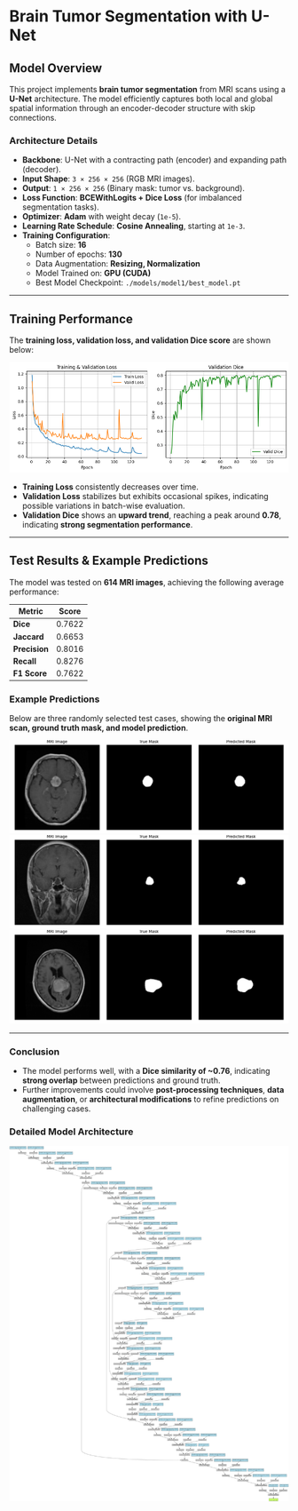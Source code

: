 # Brain Tumor Segmentation with U-Net

## Model Overview

This project implements **brain tumor segmentation** from MRI scans using a **U-Net** architecture. The model efficiently captures both local and global spatial information through an encoder-decoder structure with skip connections.

### **Architecture Details**
- **Backbone**: U-Net with a contracting path (encoder) and expanding path (decoder).
- **Input Shape**: `3 × 256 × 256` (RGB MRI images).
- **Output**: `1 × 256 × 256` (Binary mask: tumor vs. background).
- **Loss Function**: **BCEWithLogits + Dice Loss** (for imbalanced segmentation tasks).
- **Optimizer**: **Adam** with weight decay (`1e-5`).
- **Learning Rate Schedule**: **Cosine Annealing**, starting at `1e-3`.
- **Training Configuration**:
  - Batch size: **16**
  - Number of epochs: **130**
  - Data Augmentation: **Resizing, Normalization**
  - Model Trained on: **GPU (CUDA)**
  - Best Model Checkpoint: `./models/model1/best_model.pt`

---

## **Training Performance**

The **training loss, validation loss, and validation Dice score** are shown below:

![Training Curves](./logs/loss_curves.png)

- **Training Loss** consistently decreases over time.
- **Validation Loss** stabilizes but exhibits occasional spikes, indicating possible variations in batch-wise evaluation.
- **Validation Dice** shows an **upward trend**, reaching a peak around **0.78**, indicating **strong segmentation performance**.

---

## **Test Results & Example Predictions**

The model was tested on **614 MRI images**, achieving the following average performance:

| **Metric**    | **Score**  |
|--------------|-----------|
| **Dice**     | 0.7622    |
| **Jaccard**  | 0.6653    |
| **Precision**| 0.8016    |
| **Recall**   | 0.8276    |
| **F1 Score** | 0.7622    |

### **Example Predictions**
Below are three randomly selected test cases, showing the **original MRI scan, ground truth mask, and model prediction**.

![](./logs/sample_59.png)
![](./logs/sample_85.png)
![](./logs/sample_300.png)

---

### **Conclusion**
- The model performs well, with a **Dice similarity of ~0.76**, indicating **strong overlap** between predictions and ground truth.
- Further improvements could involve **post-processing techniques**, **data augmentation**, or **architectural modifications** to refine predictions on challenging cases.


### **Detailed Model Architecture**
![](./logs/model_architecture.png)
